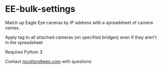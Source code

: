 # EE-bulk-settings

Match up Eagle Eye caneras by IP address with a spreadsheet of camera names.

Apply tag to all attached cameras (on specified bridges) even if they aren't in the spreadsheet

Requires Python 3

Contact mcotton@een.com with questions